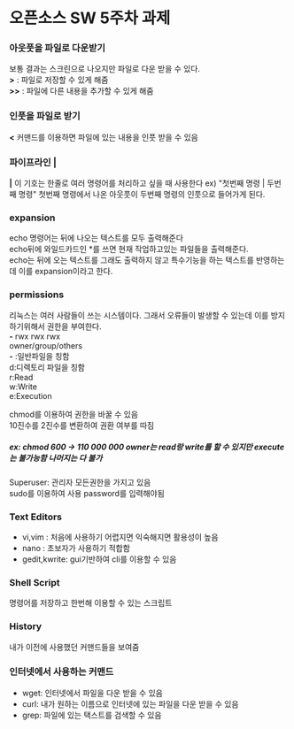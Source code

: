 # 오픈소스 SW 5주차 과제

### 아웃풋을 파일로 다운받기
보통 결과는 스크린으로 나오지만 파일로 다운 받을 수 있다.<br>
**>** : 파일로 저장할 수 있게 해줌 <br>
**>>** : 파일에 다른 내용을 추가할 수 있게 해줌

### 인풋을 파일로 받기
**<** 커맨드를 이용하면 파일에 있는 내용을 인풋 받을 수 있음

### 파이프라인 |
**|** 이 기호는 한줄로 여러 명령어를 처리하고 싶을 때 사용한다
ex) "첫번째 명령 | 두번째 명령" 첫번째 명령에서 나온 아웃풋이 두번째 명령의 인풋으로 들어가게 된다.

### expansion
echo 명령어는 뒤에 나오는 텍스트를 모두 출력해준다 <br>
echo뒤에 와일드카드인 *를 쓰면 현재 작업하고있는 파일들을 출력해준다. <br>
echo는 뒤에 오는 텍스트를 그래도 출력하지 않고 특수기능을 하는 텍스트를 반영하는데 이를 expansion이라고 한다.

### permissions
리눅스는 여러 사람들이 쓰는 시스템이다. 그래서 오류들이 발생할 수 있는데 이를 방지하기위해서 권한을 부여한다.<br>
**-** rwx rwx rwx<br>
owner/group/others<br>
**-** :일반파일을 칭함<br>
d:디렉토리 파일을 칭함<br>
r:Read<br>
w:Write<br>
e:Execution<br>

chmod를 이용하여 권한을 바꿀 수 있음<br>
10진수를 2진수를 변환하여 권환 여부를 따짐
##### ex: chmod 600 -> 110 000 000 owner는 read랑 write를 할 수 있지만 execute는 불가능함 나머지는 다 불가
Superuser: 관리자 모든권한을 가지고 있음<br>
sudo를 이용하여 사용 password를 입력해야됨

### Text Editors
- vi,vim : 처음에 사용하기 어렵지면 익숙해지면 활용성이 높음
- nano : 초보자가 사용하기 적합함
- gedit,kwrite: gui기반하여 cli를 이용할 수 있음

### Shell Script
명령어를 저장하고 한번해 이용할 수 있는 스크립트<br>

### History
내가 이전에 사용했던 커맨드들을 보여줌

### 인터넷에서 사용하는 커맨드
- wget: 인터넷에서 파일을 다운 받을 수 있음
- curl: 내가 원하는 이름으로 인터넷에 있는 파일을 다운 받을 수 있음
- grep: 파일에 있는 택스트를 검색할 수 있음
